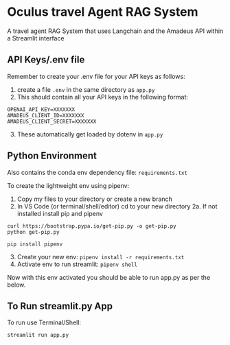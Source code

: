 # Oculus travel Agent RAG System
A travel agent RAG System that uses Langchain and the Amadeus API within a Streamlit interface

## API Keys/.env file
Remember to create your .env file for your API keys as follows:

1. create a file `.env` in the same directory as `app.py`
2. This should contain all your API keys in the following format:
```
OPENAI_API_KEY=XXXXXXX
AMADEUS_CLIENT_ID=XXXXXXX
AMADEUS_CLIENT_SECRET=XXXXXXX
```
3. These automatically get loaded by dotenv in `app.py`


## Python Environment
Also contains the conda env dependency file: `requirements.txt`

To create the lightweight env using pipenv:

1. Copy my files to your directory or create a new branch
2. In VS Code (or terminal/shell/editor) cd to your new directory
2a. If not installed install pip and pipenv 
```
curl https://bootstrap.pypa.io/get-pip.py -o get-pip.py
python get-pip.py
```
```
pip install pipenv
```
3. Create your new env: `pipenv install -r requirements.txt`
4. Activate env to run streamlit:  `pipenv shell`

Now with this env activated you should be able to run app.py as per the below.


## To Run streamlit.py App
To run use Terminal/Shell:

`streamlit run app.py`






